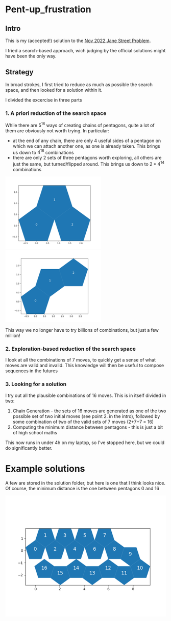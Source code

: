 # Pent-up_frustration
## Intro
This is my (accepted!) solution to the [Nov 2022 Jane Street Problem](https://www.janestreet.com/puzzles/pent-up-frustration-2-index/).

I tried a search-based approach, wich judging by the official solutions might have been the only way. 

## Strategy
In broad strokes, I first tried to reduce as much as possible the search space, and then looked for a solution within it. 

I divided the excercise in three parts

### 1. A priori reduction of the search space
While there are $5^{16}$ ways of creating chains of pentagons, quite a lot of them are obviously not worth trying. In particular:
- at the end of any chain, there are only 4 useful sides of a pentagon on which we can attach another one, as one is already taken. This brings us down to $4^{16}$ combinations
- there are only 2 sets of three pentagons worth exploring, all others are just the same, but turned/flipped around. This brings us down to $2*4^{14}$ combinations

<img src="assets/min_chain_0.png" alt="Example 1" width="300"/>  <img src="assets/min_chain_1.png" alt="Example 2" width="300"/>

This way we no longer have to try billions of combinations, but just a few million!

### 2. Exploration-based reduction of the search space

I look at all the combinations of 7 moves, to quickly get a sense of what moves are valid and invalid. This knowledge will then be useful to compose sequences in the futures

### 3. Looking for a solution
I try out all the plausible combinations of 16 moves. This is in itself divided in two:
1. Chain Generation - the sets of 16 moves are generated as one of the two possible set of two initial moves (see point 2. in the intro), followed by some combination of two of the valid sets of 7 moves (2+7+7 = 16)
2. Computing the minimum distance between pentagons - this is just a bit of high school maths


This now runs in under 4h on my laptop, so I've stopped here, but we could do significantly better.  
# Example solutions 
A few are stored in the solution folder, but here is one that I think looks nice. Of course, the minimum distance is the one between pentagons 0 and 16

![solution](<assets/example 0.png>)
